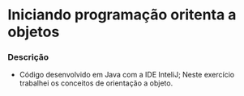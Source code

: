 # Iniciando programação oritenta a objetos

### Descrição

- Código desenvolvido em Java com a IDE InteliJ;
  Neste exercício trabalhei os conceitos de orientação a objeto.

